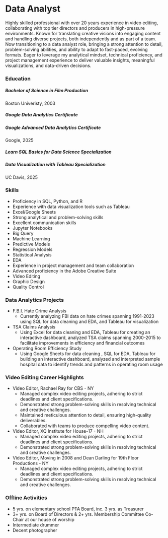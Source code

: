 # Data Analyst

Highly skilled professional with over 20 years experience in video editing, collaborating with top tier directors and producers in high-pressure environments. Known for translating creative visions into engaging content and handling diverse projects, both independently and as part of a team. Now transitioning to a data analyst role, bringing a strong attention to detail, problem-solving abilities, and ability to adapt to fast-paced, evolving formats. Eager to leverage my analytical mindset, technical proficiency, and project management experience to deliver valuable insights, meaningful visualizations, and data-driven decisions.


### Education

##### Bachelor of Science in Film Production
Boston Univeristy, 2003

##### Google Data Analytics Certificate
##### Google Advanced Data Analytics Certificate
Google, 2025

##### Learn SQL Basics for Data Science Specialization
##### Data Visualization with Tableau Specialization
UC Davis, 2025


### Skills

- Proficiency in SQL, Python, and R
- Experience with data visualization tools such as Tableau
- Excel/Google Sheets
- Strong analytical and problem-solving skills
- Excellent communication skills
- Jupyter Notebooks
- Big Query
- Machine Learning
- Predictive Models
- Regression Models
- Statistical Analysis
- EDA
- Experience in project management and team collaboration
- Advanced proficiency in the Adobe Creative Suite
- Video Editing
- Graphic Design
- Quality Control


### Data Analytics Projects

- F.B.I. Hate Crime Analysis
  - Currently analyzing FBI data on hate crimes spanning 1991-2023 using SQL for data cleaning and EDA, and Tableau for visualization
- TSA Claims Analysis
  - Using Excel for data cleaning and EDA, Tableau for creating an interactive dashboard, analyzed TSA claims spanning 2000-2015 to facilitate improvements in efficiency and financial outcomes
- Operating Room Efficiency Study
  - Using Google Sheets for data cleaning , SQL for EDA, Tableau for building an interactive dashboard, analyzed and interpreted sample hospital data to identify trends and patterns in operating room usage


### Video Editing Career Highlights

- Video Editor, Rachael Ray for CBS - NY
  - Managed complex video editing projects, adhering to strict deadlines and client specifications.
  - Demonstrated strong problem-solving skills in resolving technical and creative challenges.
  - Maintained meticulous attention to detail, ensuring high-quality deliverables.
  - Collaborated with teams to produce compelling video content.
- Video Editor, XQ Institute for House-17 - NH
  - Managed complex video editing projects, adhering to strict deadlines and client specifications.
  - Demonstrated strong problem-solving skills in resolving technical and creative challenges.
- Video Editor, Moving in 2008 and Dean Darling for 19th Floor Productions - NY
  - Managed complex video editing projects, adhering to strict deadlines and client specifications.
  - Demonstrated strong problem-solving skills in resolving technical and creative challenges.


### Offline Activities

- 5 yrs. on elementary school PTA Board, inc. 3 yrs. as Treasurer
- 3+ yrs. on Board of Directors & 2+ yrs. Membership Committee Co-Chair at our house of worship
- Intermediate drummer
- Decent photographer
